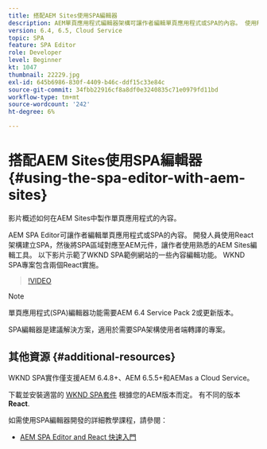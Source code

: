 ```yaml
---
title: 搭配AEM Sites使用SPA編輯器
description: AEM單頁應用程式編輯器架構可讓作者編輯單頁應用程式或SPA的內容。 使用React架構的開發人員可建立SPA，然後將SPA區域對應至AEM元件，讓作者使用熟悉的AEM Sites編輯工具。
version: 6.4, 6.5, Cloud Service
topic: SPA
feature: SPA Editor
role: Developer
level: Beginner
kt: 1047
thumbnail: 22229.jpg
exl-id: 645b6986-830f-4409-b46c-ddf15c33e84c
source-git-commit: 34fbb22916cf8a8df0e3240835c71e0979fd11bd
workflow-type: tm+mt
source-wordcount: '242'
ht-degree: 6%

---
```


# 搭配AEM Sites使用SPA編輯器 {#using-the-spa-editor-with-aem-sites}

影片概述如何在AEM Sites中製作單頁應用程式的內容。

AEM SPA Editor可讓作者編輯單頁應用程式或SPA的內容。 開發人員使用React架構建立SPA，然後將SPA區域對應至AEM元件，讓作者使用熟悉的AEM Sites編輯工具。 以下影片示範了WKND SPA範例網站的一些內容編輯功能。 WKND SPA專案包含兩個React實施。

>[!VIDEO](https://video.tv.adobe.com/v/22229?quality=12&learn=on)

>[!NOTE]
>
> 單頁應用程式(SPA)編輯器功能需要AEM 6.4 Service Pack 2或更新版本。
>
> SPA編輯器是建議解決方案，適用於需要SPA架構使用者端轉譯的專案。

## 其他資源 {#additional-resources}

WKND SPA實作僅支援AEM 6.4.8+、AEM 6.5.5+和AEMas a Cloud Service。

下載並安裝適當的 [WKND SPA套件](https://github.com/adobe/aem-guides-wknd-spa/releases) 根據您的AEM版本而定。 有不同的版本 **React**.

如需使用SPA編輯器開發的詳細教學課程，請參閱：

* [AEM SPA Editor and React 快速入門](https://experienceleague.adobe.com/docs/experience-manager-learn/getting-started-with-aem-headless/spa-editor/react/overview.html)
